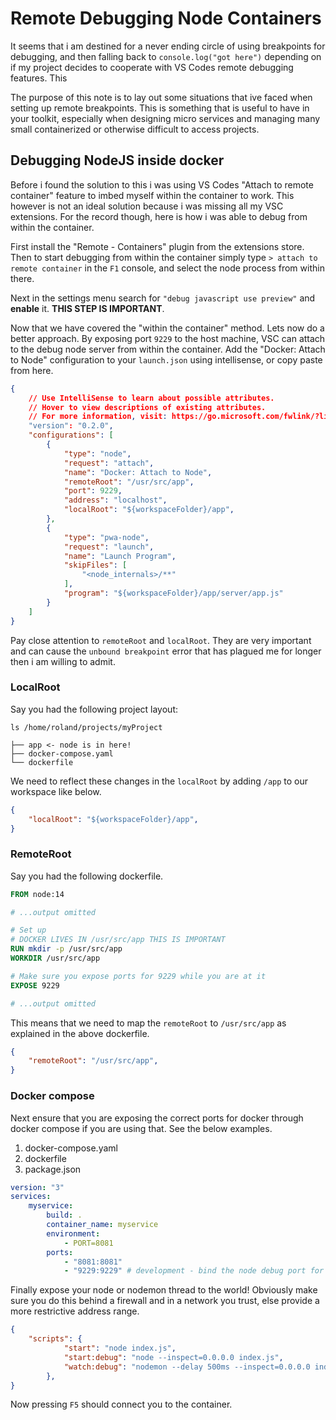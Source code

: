 # Remote Debugging Node Containers

It seems that i am destined for a never ending circle of using breakpoints for debugging, and then falling back to `console.log("got here")` depending on if my project decides to cooperate with VS Codes remote debugging features. This

The purpose of this note is to lay out some situations that ive faced when setting up remote breakpoints. This is something that is useful to have in your toolkit, especially when designing micro services and managing many small containerized or otherwise difficult to access projects.

## Debugging NodeJS inside docker

Before i found the solution to this i was using VS Codes "Attach to remote container" feature to imbed myself within the container to work. This however is not an ideal solution because i was missing all my VSC extensions. For the record though, here is how i was able to debug from within the container.

First install the "Remote - Containers" plugin from the extensions store. Then to start debugging from within the container simply type `> attach to remote container` in the `F1` console, and select the node process from within there.

Next in the settings menu search for `"debug javascript use preview"` and **enable** it. **THIS STEP IS IMPORTANT**.

Now that we have covered the "within the container" method. Lets now do a better approach. By exposing port `9229` to the host machine, VSC can attach to the debug node server from within the container. Add the "Docker: Attach to Node" configuration to your `launch.json` using intellisense, or copy paste from here.

```json
{
    // Use IntelliSense to learn about possible attributes.
    // Hover to view descriptions of existing attributes.
    // For more information, visit: https://go.microsoft.com/fwlink/?linkid=830387
    "version": "0.2.0",
    "configurations": [
        {
            "type": "node",
            "request": "attach",
            "name": "Docker: Attach to Node",
            "remoteRoot": "/usr/src/app",
            "port": 9229,
            "address": "localhost",
            "localRoot": "${workspaceFolder}/app",
        },
        {
            "type": "pwa-node",
            "request": "launch",
            "name": "Launch Program",
            "skipFiles": [
                "<node_internals>/**"
            ],
            "program": "${workspaceFolder}/app/server/app.js"
        }
    ]
}
```

Pay close attention to `remoteRoot` and `localRoot`. They are very important and can cause the `unbound breakpoint` error that has plagued me for longer then i am willing to admit.

### LocalRoot

Say you had the following project layout:

```none
ls /home/roland/projects/myProject
```

```output
├── app <- node is in here!
├── docker-compose.yaml
└── dockerfile
```

We need to reflect these changes in the `localRoot` by adding `/app` to our workspace like below.

```json
{
    "localRoot": "${workspaceFolder}/app",
}
```

### RemoteRoot

Say you had the following dockerfile.

```dockerfile
FROM node:14

# ...output omitted

# Set up
# DOCKER LIVES IN /usr/src/app THIS IS IMPORTANT
RUN mkdir -p /usr/src/app
WORKDIR /usr/src/app

# Make sure you expose ports for 9229 while you are at it
EXPOSE 9229

# ...output omitted
```

This means that we need to map the `remoteRoot` to `/usr/src/app` as explained in the above dockerfile.

```json
{
    "remoteRoot": "/usr/src/app",
}
```

### Docker compose

Next ensure that you are exposing the correct ports for docker through docker compose if you are using that. See the below examples.

1. docker-compose.yaml
2. dockerfile
3. package.json

```yaml
version: "3"
services:
    myservice:
        build: .
        container_name: myservice
        environment:
            - PORT=8081
        ports:
            - "8081:8081"
            - "9229:9229" # development - bind the node debug port for remote debugging
```

Finally expose your node or nodemon thread to the world! Obviously make sure you do this behind a firewall and in a network you trust, else provide a more restrictive address range.

```json
{
    "scripts": {
            "start": "node index.js",
            "start:debug": "node --inspect=0.0.0.0 index.js",
            "watch:debug": "nodemon --delay 500ms --inspect=0.0.0.0 index.js"
        },
}
```

Now pressing `F5` should connect you to the container.
